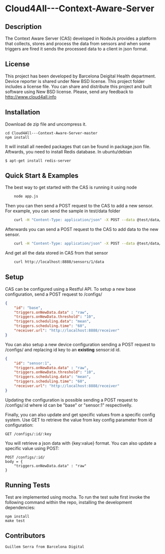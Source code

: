Cloud4All---Context-Aware-Server
================================

Description
-----------

The Context Aware Server (CAS) developed in NodeJs provides a platform that collects, stores and process the data from sensors and when some triggers are fired it sends the processed data to a client in json format.


License
-------

This project has been developed by Barcelona Deigital Health department. Device reporter is shared under New BSD license. This project folder includes a license file. You can share and distribute this project and built software using New BSD license. Please, send any feedback to http://www.cloud4all.info


Installation
------------

Download de zip file and uncompress it.

	cd Cloud4All---Context-Aware-Server-master
	npm install

It will install all needed packages that can be found in package.json file. Aftwards, you need to install Redis database. In ubuntu/debian

	$ apt-get install redis-server


Quick Start & Examples
----------------------

The best way to get started with the CAS is running it using node

```bash
	node app.js
```

Then you can then send a POST request to the CAS to add a new sensor. For example, you can send the sample in test/data folder

```bash
	curl -H "Content-Type: application/json" -X POST --data @test/data/sensor-sample.json http://localhost:8888/sensors
```
Afterwards you can send a POST request to the CAS to add data to the new sensor.

```bash
	curl -H "Content-Type: application/json" -X POST --data @test/data/sensor-sample-data.json http://localhost:8888/sensors/1/data
```
And get all the data stored in CAS from that sensor

```bash
	curl http://localhost:8888/sensors/1/data
```

Setup
-----

CAS can be configured using a Restful API. To setup a new base configuration, send a POST request to /configs/

```json
{		
	"id": "base",
	"triggers.onNewData.data" : "raw",
	"triggers.onNewData.threshold": "10",
	"triggers.scheduling.data": "mean",
	"triggers.scheduling.time": "60",
	"receiver.url": "http://localhost:8888/receiver"  
}
```

You can also setup a new device configuration sending a POST request to /configs/ and replacing id key to an **existing** sensor:id id.

```json
{		
	"id": "sensor:1",
	"triggers.onNewData.data" : "raw",
	"triggers.onNewData.threshold": "10",
	"triggers.scheduling.data": "mean",
	"triggers.scheduling.time": "60",
	"receiver.url": "http://localhost:8888/receiver"  
} 
```

Updating the configuration is possible sending a POST request to /configs/:id where id can be "base" or "sensor:1" respectivelly.

Finally, you can also update and get specific values from a specific config system. Use GET to retrieve the value from key config parameter from id configuration:

	GET /configs/:id/:key

You will retrieve a json data with {key:value} format. You can also update a specific value using POST:

	POST /configs/:id/
	body = {
		"triggers.onNewData.data" : "raw"
	}


Running Tests
-------------

Test are implemented using mocha. To run the test suite first invoke the following command within the repo, installing the development dependencies:

	npm install
	make test


Contributors
------------

	Guillem Serra from Barcelona Digital
	
